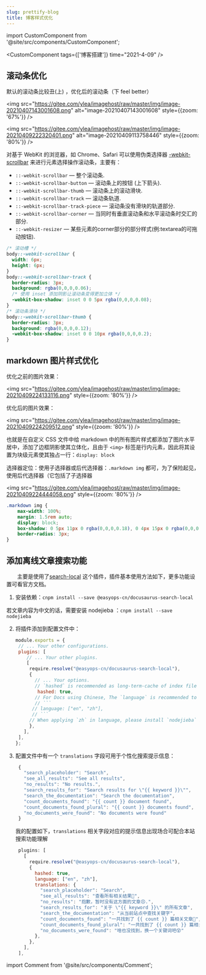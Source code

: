 ```yaml
---
slug: prettify-blog
title: 博客样式优化
---
```


import CustomComponent from '@site/src/components/CustomComponent';

<CustomComponent tags={['博客搭建']} time="2021-4-09" />

## 滚动条优化

默认的滚动条比较丑(上) ，优化后的滚动条（下 feel better）

<img src="https://gitee.com/ylea/imagehost/raw/master/img/image-20210407143001608.png" alt="image-20210407143001608" style={{zoom: '67%'}} />


<img src="https://gitee.com/ylea/imagehost/raw/master/img/image-20210409222320401.png" alt="image-20210409113758446" style={{zoom: '80%'}} />

对基于 WebKit 的浏览器，如 Chrome、Safari 可以使用伪类选择器 [-webkit-scrollbar](https://developer.mozilla.org/zh-CN/docs/Web/CSS/::-webkit-scrollbar) 来进行元素选择操作滚动条，主要有：

- `::-webkit-scrollbar` — 整个滚动条.
- `::-webkit-scrollbar-button` — 滚动条上的按钮 (上下箭头).
- `::-webkit-scrollbar-thumb` — 滚动条上的滚动滑块.
- `::-webkit-scrollbar-track` — 滚动条轨道.
- `::-webkit-scrollbar-track-piece` — 滚动条没有滑块的轨道部分.
- `::-webkit-scrollbar-corner` — 当同时有垂直滚动条和水平滚动条时交汇的部分.
- `::-webkit-resizer` — 某些元素的corner部分的部分样式(例:textarea的可拖动按钮).



```css
/* 滚动槽 */
body::-webkit-scrollbar {
  width: 6px;
  height: 6px;
}
body::-webkit-scrollbar-track {
  border-radius: 3px;
  background: rgba(0,0,0,0.06);
  /* 使用 inset 添加阴影让滚动条变得更加立体 */
  -webkit-box-shadow: inset 0 0 5px rgba(0,0,0,0.08);
}
/* 滚动条滑块 */
body::-webkit-scrollbar-thumb {
  border-radius: 3px;
  background: rgba(0,0,0,0.12);
  -webkit-box-shadow: inset 0 0 10px rgba(0,0,0,0.2);
}
```


## markdown 图片样式优化

优化之前的图片效果：

<img src="https://gitee.com/ylea/imagehost/raw/master/img/image-20210409224133116.png" style={{zoom: '80%'}} />

优化后的图片效果：

<img src="https://gitee.com/ylea/imagehost/raw/master/img/image-20210409224209512.png" style={{zoom: '80%'}} />

也就是在自定义 CSS 文件中给 markdown 中的所有图片样式都添加了图片水平居中，添加了边框阴影使其立体化，且由于 `<img>` 标签是行内元素，因此将其设置为块级元素使其独占一行：`display: block`

选择器定位：使用子选择器或后代选择器：`.markdown img` 都可，为了保险起见，使用后代选择器（它包括了子选择器

<img src="https://gitee.com/ylea/imagehost/raw/master/img/image-20210409224444058.png" style={{zoom: '80%'}} />



```css
.markdown img {
    max-width: 100%;
    margin: 1.5rem auto;
    display: block;
    box-shadow: 0 5px 11px 0 rgba(0,0,0,0.18), 0 4px 15px 0 rgba(0,0,0,0.15);
    border-radius: 3px;
}
```


## 添加离线文章搜索功能

&emsp;&emsp;主要是使用了[search-local](https://www.npmjs.com/package/@easyops-cn/docusaurus-search-local) 这个插件，插件基本使用方法如下，更多功能设置可看官方文档。

1. 安装依赖：`cnpm install --save @easyops-cn/docusaurus-search-local`

  若文章内容为中文的话，需要安装 nodejieba ：`cnpm install --save nodejieba`

2. 将插件添加到配置文件中：
   
   ```js title="docusaurus.config.js"
   module.exports = {
    // ... Your other configurations.
    plugins: [
       // ... Your other plugins.
       [
        require.resolve("@easyops-cn/docusaurus-search-local"),
        {
          // ... Your options.
          // `hashed` is recommended as long-term-cache of index file is possible.
           hashed: true,
          // For Docs using Chinese, The `language` is recommended to set to:
          // ```
         // language: ["en", "zh"],
         // ```
        // When applying `zh` in language, please install `nodejieba` in your project.
        },
      ],
    ],
   };
   ```
3. 配置文件中有一个 `translations` 字段可用于个性化搜索提示信息：
   
   ```js
    {
      "search_placeholder": "Search",
      "see_all_results": "See all results",
      "no_results": "No results.",
      "search_results_for": "Search results for \"{{ keyword }}\"",
      "search_the_documentation": "Search the documentation",
      "count_documents_found": "{{ count }} document found",
      "count_documents_found_plural": "{{ count }} documents found",
      "no_documents_were_found": "No documents were found"
    }
   ```

   我的配置如下，`translations` 相关字段对应的提示信息出现场合可配合本站搜索功能理解
   
   ```js
    plugins: [
      [
        require.resolve("@easyops-cn/docusaurus-search-local"),
        {
          hashed: true,
          language: ["en", "zh"],
          translations: {
            "search_placeholder": "Search",
            "see_all_results": "查看所有相关结果👀",
            "no_results": "抱歉，暂时没有这方面的文章😣.",
            "search_results_for": "关于 \"{{ keyword }}\" 的所有文章",
            "search_the_documentation": "从当前站点中查找关键字",
            "count_documents_found": "一共找到了 {{ count }} 篇相关文章👀",
            "count_documents_found_plural": "一共找到了 {{ count }} 篇相关文章👀",
            "no_documents_were_found": "啥也没找到，换一个关键词吧😵"
          },
        },
      ],
    ],
   ```




import Comment from '@site/src/components/Comment';

<Comment />